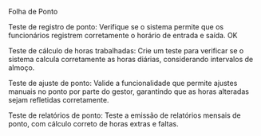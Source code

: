 Folha de Ponto

Teste de registro de ponto: Verifique se o sistema permite que os funcionários registrem corretamente o horário de entrada e saída.  OK

Teste de cálculo de horas trabalhadas: Crie um teste para verificar se o sistema calcula corretamente as horas diárias, considerando intervalos de almoço.

Teste de ajuste de ponto: Valide a funcionalidade que permite ajustes manuais no ponto por parte do gestor, garantindo que as horas alteradas sejam refletidas corretamente.

Teste de relatórios de ponto: Teste a emissão de relatórios mensais de ponto, com cálculo correto de horas extras e faltas.